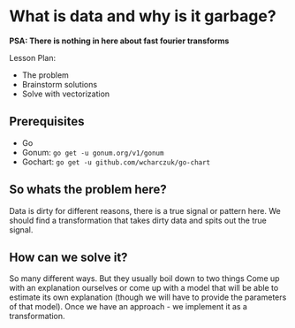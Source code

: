 # What is data and why is it garbage?

**PSA: There is nothing in here about fast fourier transforms**

Lesson Plan:
- The problem
- Brainstorm solutions
- Solve with vectorization

## Prerequisites

- Go
- Gonum: `go get -u gonum.org/v1/gonum`
- Gochart: `go get -u github.com/wcharczuk/go-chart`

## So whats the problem here?

Data is dirty for different reasons, there is a true signal or pattern here.
We should find a transformation that takes dirty data and spits out the true signal.

## How can we solve it?

So many different ways. But they usually boil down to two things
Come up with an explanation ourselves or come up with a model that will be able to estimate its own explanation (though we will have to provide the parameters of that model). Once we have an approach - we implement it as a transformation.

